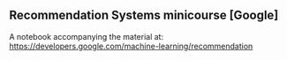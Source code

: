 ## Recommendation Systems minicourse [Google]

A notebook accompanying the material at:
https://developers.google.com/machine-learning/recommendation

